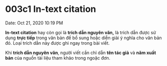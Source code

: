 # 003c1 In-text citation

Date: Oct 21, 2020 10:19 PM

**In-text citation** hay còn gọi là **trích dẫn nguyên văn,** là trích dẫn được sử dụng **trực tiếp** trong văn bản để bổ sung hoặc diễn giải ý nghĩa cho văn bản đó. Loại trích dẫn này được ghi ngay trong bài viết.

Khi **trích dẫn nguyên văn**, người viết cần chỉ dẫn **tên tác giả** và **năm xuất bản** của nguồn tài liệu tham khảo trong ngoặc đơn.